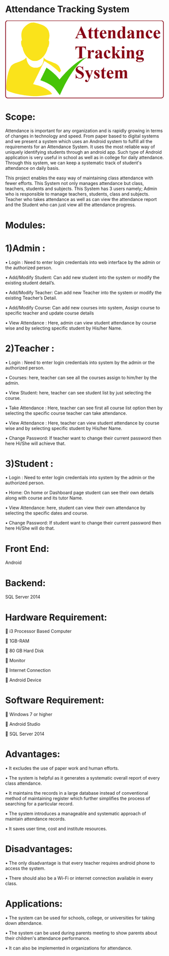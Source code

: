 # Attendance Tracking System

<p align="center">
  <img src="https://github.com/usmankhi18/AttendanceTrackingSystem/blob/master/ATS.png">
</p>

# Scope:
Attendance is important for any organization and is rapidly growing in terms of changes in technology and speed. From paper based to digital systems and we present a system which uses an Android system to fulfill all the requirements for an Attendance System. 
It uses the most reliable way of uniquely identifying students through an android app. Such type of Android application is very useful in school as well as in college for daily attendance. Through this system, we can keep a systematic track of student's attendance on daily basis.

This project enables the easy way of maintaining class attendance with fewer efforts. This System not only manages attendance but class, teachers, students and subjects. This System has 3 users namely; Admin who is responsible to manage teachers, students, class and subjects. Teacher who takes attendance as well as can view the attendance report and the Student who can just view all the attendance progress.

# Modules:

# 1)Admin :

•	Login : Need to enter login credentials into web interface by the admin or the authorized person.

•	Add/Modify Student:  Can add new student into the system or modify the existing student detail’s.

•	Add/Modify Teacher: Can add new Teacher into the system or modify the existing Teacher’s Detail.

•	Add/Modify Course:  Can add new courses into system, Assign course to specific teacher and update course details

•	View Attendance : Here, admin can view student attendance by course wise and by selecting specific student by His/her Name.

# 2)Teacher : 

•	Login : Need to enter login credentials into system by the admin or the authorized person.

•	Courses: here, teacher can see all the courses assign to him/her by the admin.

•	View Student: here, teacher can see student list by just selecting the course.

•	Take Attendance : Here, teacher can see first all course list option then by selecting the specific course teacher can take attendance.

•	View Attendance : Here, teacher can view student attendance by course wise and by selecting specific student by His/her Name.

•	Change Password:  If teacher want to change their current password then here Hi/She will achieve that.

# 3)Student :

•	Login : Need to enter login credentials into system by the admin or the authorized person.

•	Home: On home or Dashboard page student can see their own details along with course and its tutor Name.

•	View Attendance: here, student can view their own attendance by selecting the specific dates and course.

•	Change Password: If student want to change their current password then here Hi/She will do that.


# Front End: 

Android 

# Backend: 

SQL Server 2014

# Hardware Requirement:

	i3 Processor Based Computer

	1GB-RAM

	80 GB Hard Disk

	Monitor

	Internet Connection

	Android Device

# Software Requirement:

	Windows 7 or higher

	Android Studio 

	SQL Server 2014

# Advantages: 

•	It excludes the use of paper work and human efforts.

•	The system is helpful as it generates a systematic overall report of every class attendance.

•	It maintains the records in a large database instead of conventional method of maintaining register which further simplifies the process of searching for a particular record.

•	The system introduces a manageable and systematic approach of maintain attendance records.

•	It saves user time, cost and institute resources.

# Disadvantages:

•	The only disadvantage is that every teacher requires android phone to access the system.

•	There should also be a Wi-Fi or internet connection available in every class. 

# Applications:

•	The system can be used for schools, college, or universities for taking down attendance.

•	The system can be used during parents meeting to show parents about their children's attendance performance.

•	It can also be implemented in organizations for attendance.
